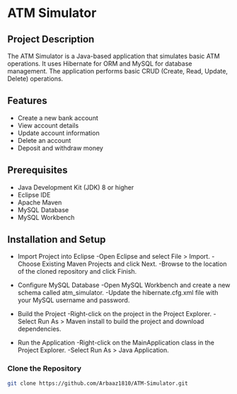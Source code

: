 # ATM Simulator

## Project Description
The ATM Simulator is a Java-based application that simulates basic ATM operations. It uses Hibernate for ORM and MySQL for database management. The application performs basic CRUD (Create, Read, Update, Delete) operations.

## Features
- Create a new bank account
- View account details
- Update account information
- Delete an account
- Deposit and withdraw money

## Prerequisites
- Java Development Kit (JDK) 8 or higher
- Eclipse IDE
- Apache Maven
- MySQL Database
- MySQL Workbench

## Installation and Setup
- Import Project into Eclipse
   -Open Eclipse and select File > Import.
   -Choose Existing Maven Projects and click Next.
   -Browse to the location of the cloned repository and click Finish.
   
- Configure MySQL Database
   -Open MySQL Workbench and create a new schema called atm_simulator.
   -Update the hibernate.cfg.xml file with your MySQL username and password.

- Build the Project
   -Right-click on the project in the Project Explorer.
   -Select Run As > Maven install to build the project and download dependencies.

- Run the Application
   -Right-click on the MainApplication class in the Project Explorer.
   -Select Run As > Java Application.

### Clone the Repository
```bash
git clone https://github.com/Arbaaz1810/ATM-Simulator.git
